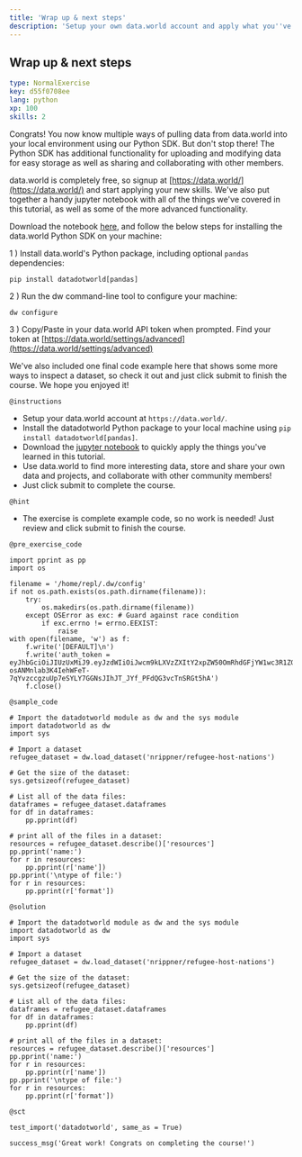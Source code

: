 ```yaml
---
title: 'Wrap up & next steps'
description: 'Setup your own data.world account and apply what you''ve learned and more!'
---
```


## Wrap up & next steps

```yaml
type: NormalExercise
key: d55f0708ee
lang: python
xp: 100
skills: 2
```

Congrats! You now know multiple ways of pulling data from data.world into your local environment using our Python SDK. But don't stop there! The Python SDK has additional functionality for uploading and modifying data for easy storage as well as sharing and collaborating with other members. 

data.world is completely free, so signup at [https://data.world/](https://data.world/) and start applying your new skills. We've also put together a handy jupyter notebook with all of the things we've covered in this tutorial, as well as some of the more advanced functionality. 

Download the notebook [here](https://query.data.world/s/59dlfssv3zwf1k2l8k18gg9z3), and follow the below steps for installing the data.world Python SDK on your machine:

1 ) Install data.world's Python package, including optional `pandas` dependencies:

`pip install datadotworld[pandas]`

2 ) Run the dw command-line tool to configure your machine:

`dw configure`

3 ) Copy/Paste in your data.world API token when prompted. Find your token at [https://data.world/settings/advanced](https://data.world/settings/advanced)

We've also included one final code example here that shows some more ways to inspect a dataset, so check it out and just click submit to finish the course. We hope you enjoyed it!

`@instructions`
- Setup your data.world account at `https://data.world/`.
- Install the datadotworld Python package to your local machine using `pip install datadotworld[pandas]`.
- Download the [jupyter notebook](https://query.data.world/s/59dlfssv3zwf1k2l8k18gg9z3) to quickly apply the things you've learned in this tutorial.
- Use data.world to find more interesting data, store and share your own data and projects, and collaborate with other community members!
- Just click submit to complete the course.

`@hint`
- The exercise is complete example code, so no work is needed! Just review and click submit to finish the course.

`@pre_exercise_code`
```{python}
import pprint as pp
import os

filename = '/home/repl/.dw/config'
if not os.path.exists(os.path.dirname(filename)):
    try:
        os.makedirs(os.path.dirname(filename))
    except OSError as exc: # Guard against race condition
        if exc.errno != errno.EEXIST:
            raise
with open(filename, 'w') as f:
    f.write('[DEFAULT]\n')
    f.write('auth_token = eyJhbGciOiJIUzUxMiJ9.eyJzdWIiOiJwcm9kLXVzZXItY2xpZW50OmRhdGFjYW1wc3R1ZGVudCIsImlzcyI6ImFnZW50OmRhdGFjYW1wc3R1ZGVudDo6MmMzMTM4Y2YtMGJjNy00N2FmLTg1MWItMGE1YmQ3ZTlhYjliIiwiaWF0IjoxNDkzMjI5NjMwLCJyb2xlIjpbInVzZXJfYXBpX3JlYWQiXSwiZ2VuZXJhbC1wdXJwb3NlIjp0cnVlfQ.ISiCSEd1Zb5Ot40-osANMnlab3K4IehWFeT-7qYvzccgzuUp7eSYLY7GGNsJIhJT_JYf_PFdQG3vcTnSRGt5hA')
    f.close()
```

`@sample_code`
```{python}
# Import the datadotworld module as dw and the sys module
import datadotworld as dw
import sys

# Import a dataset
refugee_dataset = dw.load_dataset('nrippner/refugee-host-nations')

# Get the size of the dataset:
sys.getsizeof(refugee_dataset)

# List all of the data files:
dataframes = refugee_dataset.dataframes
for df in dataframes:
    pp.pprint(df)
    
# print all of the files in a dataset:
resources = refugee_dataset.describe()['resources']
pp.pprint('name:')
for r in resources:
    pp.pprint(r['name'])
pp.pprint('\ntype of file:')
for r in resources:
    pp.pprint(r['format'])

```

`@solution`
```{python}
# Import the datadotworld module as dw and the sys module
import datadotworld as dw
import sys

# Import a dataset
refugee_dataset = dw.load_dataset('nrippner/refugee-host-nations')

# Get the size of the dataset:
sys.getsizeof(refugee_dataset)

# List all of the data files:
dataframes = refugee_dataset.dataframes
for df in dataframes:
    pp.pprint(df)
    
# print all of the files in a dataset:
resources = refugee_dataset.describe()['resources']
pp.pprint('name:')
for r in resources:
    pp.pprint(r['name'])
pp.pprint('\ntype of file:')
for r in resources:
    pp.pprint(r['format'])
```

`@sct`
```{python}
test_import('datadotworld', same_as = True)

success_msg('Great work! Congrats on completing the course!')
```
